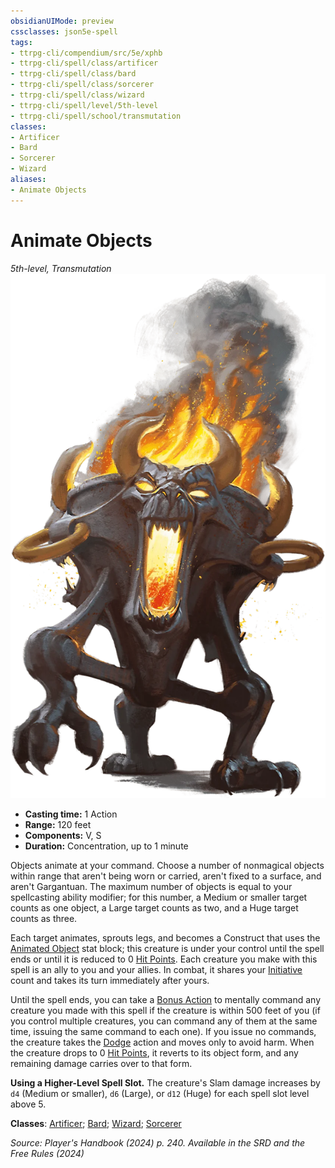 ```yaml
---
obsidianUIMode: preview
cssclasses: json5e-spell
tags:
- ttrpg-cli/compendium/src/5e/xphb
- ttrpg-cli/spell/class/artificer
- ttrpg-cli/spell/class/bard
- ttrpg-cli/spell/class/sorcerer
- ttrpg-cli/spell/class/wizard
- ttrpg-cli/spell/level/5th-level
- ttrpg-cli/spell/school/transmutation
classes:
- Artificer
- Bard
- Sorcerer
- Wizard
aliases:
- Animate Objects
---
```

# Animate Objects
*5th-level, Transmutation*  
![](Інструменти%20ДМ/CLI/spells/img/animate-objects.webp#right)

- **Casting time:** 1 Action
- **Range:** 120 feet
- **Components:** V, S
- **Duration:** Concentration, up to 1 minute

Objects animate at your command. Choose a number of nonmagical objects within range that aren't being worn or carried, aren't fixed to a surface, and aren't Gargantuan. The maximum number of objects is equal to your spellcasting ability modifier; for this number, a Medium or smaller target counts as one object, a Large target counts as two, and a Huge target counts as three.

Each target animates, sprouts legs, and becomes a Construct that uses the [Animated Object](Інструменти%20ДМ/CLI/bestiary/construct/animated-object-xphb.md) stat block; this creature is under your control until the spell ends or until it is reduced to 0 [Hit Points](Інструменти%20ДМ/CLI/rules/variant-rules/hit-points-xphb.md). Each creature you make with this spell is an ally to you and your allies. In combat, it shares your [Initiative](Інструменти%20ДМ/CLI/rules/variant-rules/initiative-xphb.md) count and takes its turn immediately after yours.

Until the spell ends, you can take a [Bonus Action](Інструменти%20ДМ/CLI/rules/variant-rules/bonus-action-xphb.md) to mentally command any creature you made with this spell if the creature is within 500 feet of you (if you control multiple creatures, you can command any of them at the same time, issuing the same command to each one). If you issue no commands, the creature takes the [Dodge](Інструменти%20ДМ/CLI/rules/actions.md#Dodge) action and moves only to avoid harm. When the creature drops to 0 [Hit Points](Інструменти%20ДМ/CLI/rules/variant-rules/hit-points-xphb.md), it reverts to its object form, and any remaining damage carries over to that form.

**Using a Higher-Level Spell Slot.** The creature's Slam damage increases by `d4` (Medium or smaller), `d6` (Large), or `d12` (Huge) for each spell slot level above 5.

**Classes**: [Artificer](Інструменти%20ДМ/CLI/lists/list-spells-classes-artificer.md); [Bard](Інструменти%20ДМ/CLI/lists/list-spells-classes-bard.md); [Wizard](Інструменти%20ДМ/CLI/lists/list-spells-classes-wizard.md); [Sorcerer](Інструменти%20ДМ/CLI/lists/list-spells-classes-sorcerer.md)

*Source: Player's Handbook (2024) p. 240. Available in the <span title='Systems Reference Document (5.2)'>SRD</span> and the Free Rules (2024)*
